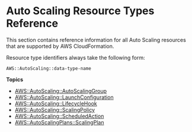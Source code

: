 # Auto Scaling Resource Types Reference<a name="cfn-reference-autoscaling"></a>

This section contains reference information for all Auto Scaling resources that are supported by AWS CloudFormation\.

Resource type identifiers always take the following form:

```
AWS::AutoScaling::data-type-name
```

**Topics**
+ [AWS::AutoScaling::AutoScalingGroup](aws-properties-as-group.md)
+ [AWS::AutoScaling::LaunchConfiguration](aws-properties-as-launchconfig.md)
+ [AWS::AutoScaling::LifecycleHook](aws-resource-as-lifecyclehook.md)
+ [AWS::AutoScaling::ScalingPolicy](aws-properties-as-policy.md)
+ [AWS::AutoScaling::ScheduledAction](aws-resource-as-scheduledaction.md)
+ [AWS::AutoScalingPlans::ScalingPlan](aws-resource-autoscalingplans-scalingplan.md)